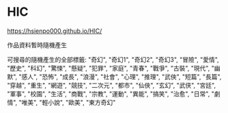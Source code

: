 # HIC

https://hsienpo000.github.io/HIC/  

作品資料暫時隨機產生  

可搜尋的隨機產生的全部標籤:
"奇幻", "奇幻1", "奇幻2", "奇幻3", "冒險", "愛情", "歷史", "科幻", "驚悚", "懸疑", "犯罪", "家庭", "青春", "戰爭", "古裝", "現代", "幽默", "感人", "恐怖", "成長", "浪漫", "社會", "心理", "推理", "武俠", "短篇", "長篇", "穿越", "重生", "網遊", "競技", "二次元", "都市", "仙俠", "玄幻", "武侠", "宮廷", "軍事", "校園", "生活", "商戰", "宗教", "運動", "異能", "搞笑", "治愈", "日常", "劇情", "唯美", "輕小說", "歐美", "東方奇幻"  

